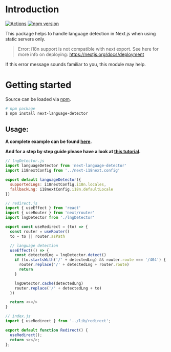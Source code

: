 # Introduction

[![Actions](https://github.com/i18next/next-language-detector/workflows/node/badge.svg)](https://github.com/i18next/next-language-detector/actions?query=workflow%3Anode)
[![npm version](https://img.shields.io/npm/v/next-language-detector.svg?style=flat-square)](https://www.npmjs.com/package/next-language-detector)

This package helps to handle language detection in Next.js when using static servers only.

>Error: i18n support is not compatible with next export. See here for more info on deploying: https://nextjs.org/docs/deployment

If this error message sounds familiar to you, this module may help.

# Getting started

Source can be loaded via [npm](https://www.npmjs.com/package/next-language-detector).

```bash
# npm package
$ npm install next-language-detector
```

## Usage:

**A complete example can be found [here](https://github.com/i18next/next-language-detector/tree/main/examples/basic).**

**And for a step by step guide please have a look at [this tutorial](https://locize.com/blog/next-i18n-static).**

```js
// lngDetector.js
import languageDetector from 'next-language-detector'
import i18nextConfig from '../next-i18next.config'

export default languageDetector({
  supportedLngs: i18nextConfig.i18n.locales,
  fallbackLng: i18nextConfig.i18n.defaultLocale
})
```

```js
// redirect.js
import { useEffect } from 'react'
import { useRouter } from 'next/router'
import lngDetector from './lngDetector'

export const useRedirect = (to) => {
  const router = useRouter()
  to = to || router.asPath

  // language detection
  useEffect(() => {
    const detectedLng = lngDetector.detect()
    if (to.startsWith('/' + detectedLng) && router.route === '/404') {
      router.replace('/' + detectedLng + router.route)
      return
    }

    lngDetector.cache(detectedLng)
    router.replace('/' + detectedLng + to)
  })

  return <></>
}
```

```js
// index.js
import { useRedirect } from '../lib/redirect';

export default function Redirect() {
  useRedirect();
  return <></>;
};
```
